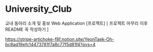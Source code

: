 # University_Club
교내 동아리 소개 및 홍보 Web Application [프로젝트]
[ 프로젝트 마무리 이후 README 꼭 작성하기 ]


https://stripe-artichoke-f8f.notion.site/YeonTaek-Oh-bc8ad19efc14473781f7a8c77f5d81f4?pvs=4
